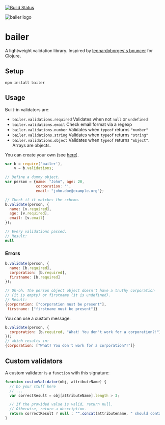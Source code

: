 [![Build Status](https://travis-ci.org/dgellow/bailer.svg?branch=master)](https://travis-ci.org/dgellow/bailer)

![bailer logo](http://i.imgur.com/xPfizN2.png)

# bailer

A lightweight validation library. Inspired by [leonardoborges's bouncer](https://github.com/leonardoborges/bouncer) for Clojure.

## Setup

```
npm install bailer
```

## Usage

Built-in validators are:
- `bailer.validations.required` Validates when not `null` or `undefined`
- `bailer.validations.email` Check email format via a regexp
- `bailer.validations.number` Validates when `typeof` returns `"number"`
- `bailer.validations.string` Validates when `typeof` returns `"string"`
- `bailer.validations.object` Validates when `typeof` returns `"object"`. Arrays are objects.

You can create your own (see [here](#custom-validators)).

```js
var b = require('bailer'),
    v = b.validations;

// Define a dummy object.
var person = {name: "John", age: 20,
              corporation: '',
              email: "john.doe@example.org"};

// Check if it matches the schema.
b.validate(person, {
  name: [v.required],
  age: [v.required],
  email: [v.email]
});

// Every validations passed.
// Result:
null
```

### Errors

```js
b.validate(person, {
  name: [b.required],
  corporation: [b.required],
  firstname: [b.required]
});

// Uh-oh. The person object object doesn't have a truthy corporation
// (it is empty) or firstname (it is undefined).
// Result:
{corporation: ["corporation must be present"],
 firstname: ["firstname must be present"]}
```


You can use a custom message.

```js
b.validate(person, {
  corporation: [b.required, "What! You don't work for a corporation?!"]
});
// which results in:
{corporation: ["What! You don't work for a corporation?!"]}
```

## Custom validators

A custom validator is a `function` with this signature:

```js
function customValidator(obj, attributeName) {
  // Do your stuff here
  // ...
  var correctResult = obj[attributeName].length > 3;

  // If the provided value is valid, return null.
  // Otherwise, return a description.
  return correctResult ? null : "".concat(attributename, " should contains at least 3 elements");
}
```
